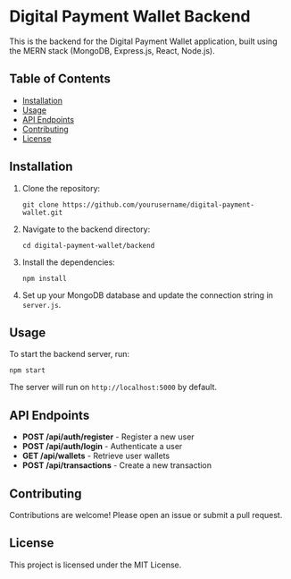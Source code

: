 # Digital Payment Wallet Backend

This is the backend for the Digital Payment Wallet application, built using the MERN stack (MongoDB, Express.js, React, Node.js).

## Table of Contents

- [Installation](#installation)
- [Usage](#usage)
- [API Endpoints](#api-endpoints)
- [Contributing](#contributing)
- [License](#license)

## Installation

1. Clone the repository:
   ```
   git clone https://github.com/yourusername/digital-payment-wallet.git
   ```

2. Navigate to the backend directory:
   ```
   cd digital-payment-wallet/backend
   ```

3. Install the dependencies:
   ```
   npm install
   ```

4. Set up your MongoDB database and update the connection string in `server.js`.

## Usage

To start the backend server, run:
```
npm start
```
The server will run on `http://localhost:5000` by default.

## API Endpoints

- **POST /api/auth/register** - Register a new user
- **POST /api/auth/login** - Authenticate a user
- **GET /api/wallets** - Retrieve user wallets
- **POST /api/transactions** - Create a new transaction

## Contributing

Contributions are welcome! Please open an issue or submit a pull request.

## License

This project is licensed under the MIT License.